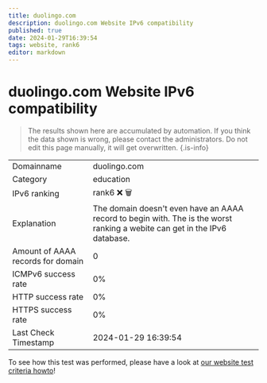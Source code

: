 ```yaml
---
title: duolingo.com
description: duolingo.com Website IPv6 compatibility
published: true
date: 2024-01-29T16:39:54
tags: website, rank6
editor: markdown
---
```


# duolingo.com Website IPv6 compatibility

> The results shown here are accumulated by automation. If you think the data shown is wrong, please contact the administrators. 
> Do not edit this page manually, it will get overwritten.
{.is-info}


|   |   |
| - | - |
| Domainname | duolingo.com
| Category | education |
| IPv6 ranking | rank6 :x: :wastebasket: |
| Explanation | The domain doesn't even have an AAAA record to begin with. The is the worst ranking a webite can get in the IPv6 database. |
| Amount of AAAA records for domain | 0 |
| ICMPv6 success rate | 0%|
| HTTP success rate | 0% |
| HTTPS success rate | 0% |
| Last Check Timestamp | 2024-01-29 16:39:54 |

To see how this test was performed, please have a look at [our website test criteria howto](/howto/testcriteria/website)!

